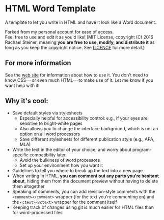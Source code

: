 # HTML Word Template

A template to let you write in HTML and have it look like a Word document.

Forked from my personal account for ease of access.  
Feel free to use and edit it as you'd like! (MIT License, copyright (C) 2016 Rachael Steiner, meaning **you are free to use, modify, and distribute it** as long as you keep the copyright notice. See [LICENCE](https://github.com/uconn-maglab/html-word-template/blob/master/LICENSE) for more detail.)

## For more information

See the [web site](http://cranndarach.github.io/html-word-template) for information about how to use it. You don't need to know CSS---or even much HTML---to make use of it. Let me know if you want help with it!

## Why it's cool:

* Save default styles via stylesheets
    * Especially helpful for accessibility control: e.g., if your eyes are sensitive to bright-white pages
    * Also allows you to change the interface background, which is not an option on all word processors
    * Save different stylesheets for different publication style (e.g., APA, MLA)
* Write the text in the editor of your choice, and worry about program-specific compatibility later
    * Avoid the bulkiness of word processors
    * Set up your environment how you want it
* Guidelines to tell you where to break up the text into a new page
* When writing in HTML, **you can comment out any parts you're hesitant about**, hiding them from the document preview without having to delete them altogether
* Speaking of comments, you can add revision-style comments with the `<comment></comment>` wrapper (for the text you're commenting on) and the `<ctext></ctext>` wrapper for the comment itself
* Keeping track of changes using git is much easier for HTML files than for word-processed files
